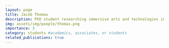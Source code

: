```yaml
---
layout: page
title: Jacob Thomas
description: PhD student researching immersive arts and technologies in Bristol Interaction Group
img: assets/img/people/thomas.png
importance: 3
category: students #academics, associates, or students
related_publications: true
---
```


